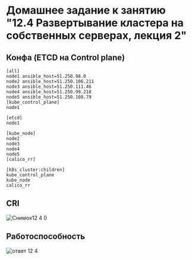 # Домашнее задание к занятию "12.4 Развертывание кластера на собственных серверах, лекция 2"
## Конфа (ETCD на Control plane)
```
[all]
node1 ansible_host=51.250.98.0
node2 ansible_host=51.250.106.211
node3 ansible_host=51.250.111.46
node4 ansible_host=51.250.99.218
node5 ansible_host=51.250.108.79
[kube_control_plane]
node1

[etcd]
node1

[kube_node]
node2
node3
node4
node5
[calico_rr]

[k8s_cluster:children]
kube_control_plane
kube_node
calico_rr
```

## CRI


![Снимок12 4 0](https://user-images.githubusercontent.com/72221502/162991225-110fb289-8204-48c7-a7b5-238eb4de7150.JPG)

## Работоспособность
![ответ 12 4 ](https://user-images.githubusercontent.com/72221502/162990226-23388a57-48ce-4c89-9e93-a6e4cb591765.JPG)
